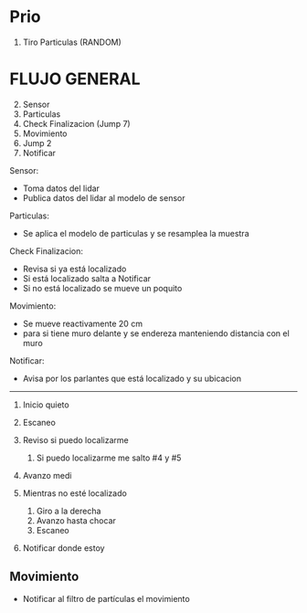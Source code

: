 #  Prio
1. Tiro Particulas (RANDOM)

# FLUJO GENERAL
2. Sensor
3. Particulas
4. Check Finalizacion (Jump 7)
5. Movimiento
6. Jump 2
7. Notificar 

Sensor:
- Toma datos del lidar
- Publica datos del lidar al modelo de sensor

Particulas:
- Se aplica el modelo de particulas y se resamplea la muestra

Check Finalizacion:
- Revisa si ya está localizado
- Si está localizado salta a Notificar
- Si no está localizado se mueve un poquito
    

Movimiento:
- Se mueve reactivamente 20 cm
- para si tiene muro delante y se endereza manteniendo distancia con el muro


Notificar:
- Avisa por los parlantes que está localizado y su ubicacion

--------------------------------------------------------------------------------





1. Inicio quieto

2. Escaneo

3. Reviso si puedo localizarme

    1. Si puedo localizarme me salto #4 y #5

4. Avanzo medi
5. Mientras no esté localizado

    1. Giro a la derecha
    2. Avanzo hasta chocar
    3. Escaneo

6. Notificar donde estoy

## Movimiento
- Notificar al filtro de partículas el movimiento